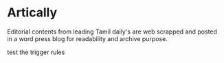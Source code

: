 # Artically
Editorial contents from leading Tamil daily's are web scrapped and posted in a word press blog for readability and archive purpose. 

test the trigger rules